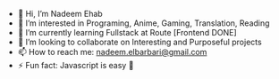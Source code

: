 - 👋 Hi, I’m Nadeem Ehab
- 👀 I’m interested in Programing, Anime, Gaming, Translation, Reading
- 🌱 I’m currently learning Fullstack at Route [Frontend DONE]
- 💞️ I’m looking to collaborate on Interesting and Purposeful projects 
- 📫 How to reach me: nadeem.elbarbari@gmail.com
- ⚡ Fun fact: Javascript is easy 🙂

<!---
nadeem-elbarbari/nadeem-elbarbari is a ✨ special ✨ repository because its `README.md` (this file) appears on your GitHub profile.
You can click the Preview link to take a look at your changes.
--->
